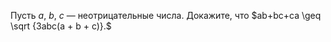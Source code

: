 Пусть  $a$, $b$, $c$ — неотрицательные числа. Докажите, что $ab+bc+ca \geq \sqrt {3abc(a + b + c)}.$